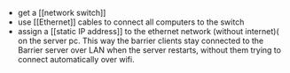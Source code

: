 - get a [[network switch]]
- use [[Ethernet]] cables to connect all computers to the switch
- assign a [[static IP address]] to the ethernet network (without internet)( on the server pc. 
  This way the barrier clients stay connected to the Barrier server over LAN when the server restarts, without them trying to connect automatically over wifi.